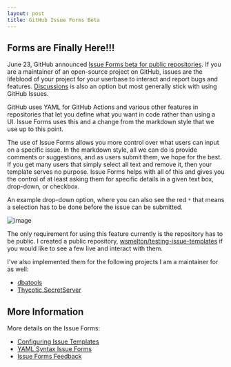 ```yaml
---
layout: post
title: GitHub Issue Forms Beta
---
```


## Forms are Finally Here!!!

June 23, GitHub announced [Issue Forms beta for public repositories](https://github.blog/changelog/2021-06-23-issues-forms-beta-for-public-repositories/). If you are a maintainer of an open-source project on GitHub, issues are the lifeblood of your project for your userbase to interact and report bugs and features. [Discussions](https://docs.github.com/en/discussions) is also an option but most generally stick with using GitHub Issues.

GitHub uses YAML for GitHub Actions and various other features in repositories that let you define what you want in code rather than using a UI. Issue Forms uses this and a change from the markdown style that we use up to this point.

The use of Issue Forms allows you more control over what users can input on a specific issue. In the markdown style, all we can do is provide comments or suggestions, and as users submit them, we hope for the best. If you get many users that simply select all text and remove it, then your template serves no purpose. Issue Forms helps with all of this and gives you the control of at least asking them for specific details in a given text box, drop-down, or checkbox.

An example drop-down option, where you can also see the red `*` that means a selection has to be done before the issue can be submitted.

![image](https://user-images.githubusercontent.com/11204251/126049353-0d3421af-a362-404b-a710-4883c7844311.png)

The only requirement for using this feature currently is the repository has to be public. I created a public repository, [wsmelton/testing-issue-templates](https://github.com/wsmelton/testing-issue-templates/tree/main/.github/ISSUE_TEMPLATE) if you would like to see a few live and interact with them.

I've also implemented them for the following projects I am a maintainer for as well:

- [dbatools](https://github.com/sqlcollaborative/dbatools)
- [Thycotic.SecretServer](https://github.com/thycotic-ps/thycotic.secretserver)

## More Information

More details on the Issue Forms:

- [Configuring Issue Templates](https://docs.github.com/en/communities/using-templates-to-encourage-useful-issues-and-pull-requests/configuring-issue-templates-for-your-repository)
- [YAML Syntax Issue Forms](https://docs.github.com/en/communities/using-templates-to-encourage-useful-issues-and-pull-requests/syntax-for-issue-forms)
- [Issue Forms Feedback](https://github.com/github/feedback/discussions/categories/issues-feedback)
